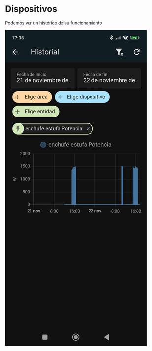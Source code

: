 # Dispositivos

Podemos ver un histórico de su funcionamiento

![](./images/ha_historico_sensor.jpg)